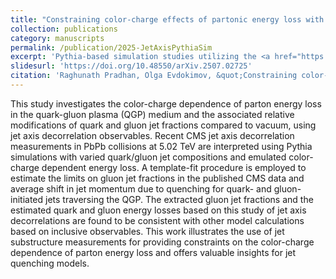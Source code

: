 ```yaml
---
title: "Constraining color-charge effects of partonic energy loss with jet axis-based inclusive jet substructure measurement"
collection: publications
category: manuscripts
permalink: /publication/2025-JetAxisPythiaSim
excerpt: 'Pythia-based simulation studies utilizing the <a href="https://doi.org/10.1007/JHEP06(2025)120">CMS jet axis decorrelation measurement</a>, in which the gluon-initiated jet fraction is extracted through a template-fit procedure.'
slidesurl: 'https://doi.org/10.48550/arXiv.2507.02725'
citation: 'Raghunath Pradhan, Olga Evdokimov, &quot;Constraining color-charge effects of partonic energy loss with jet axis-based inclusive jet substructure measurement&quot; <i>Submitted to Phys. Rev. C.'
---
```

This study investigates the color-charge dependence of parton energy loss in the quark-gluon plasma (QGP) medium and the associated relative modifications of quark and gluon jet fractions compared to vacuum, using jet axis decorrelation observables. Recent CMS jet axis decorrelation measurements in PbPb collisions at 5.02 TeV are interpreted using Pythia simulations with varied quark/gluon jet compositions and emulated color-charge dependent energy loss. A template-fit procedure is employed to estimate the limits on gluon jet fractions in the published CMS data and average shift in jet momentum due to quenching for quark- and gluon-initiated jets traversing the QGP. The extracted gluon jet fractions and the estimated quark and gluon energy losses based on this study of jet axis decorrelations are found to be consistent with other model calculations based on inclusive observables. This work illustrates the use of jet substructure measurements for providing constraints on the color-charge dependence of parton energy loss and offers valuable insights for jet quenching models.